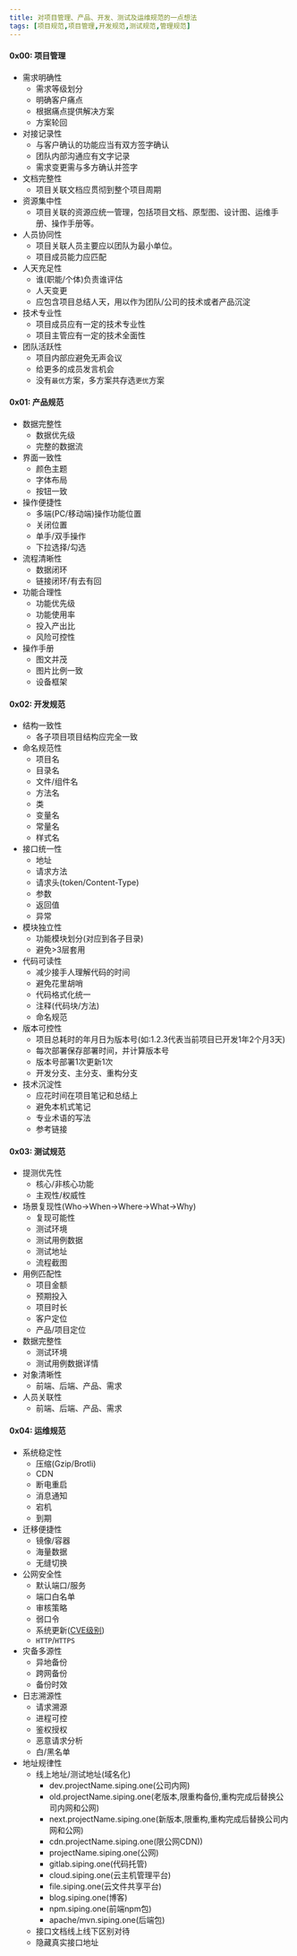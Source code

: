 ```yaml
---
title: 对项目管理、产品、开发、测试及运维规范的一点想法
tags: [项目规范,项目管理,开发规范,测试规范,管理规范]
---
```


#### 0x00: 项目管理
  - 需求明确性
    - 需求等级划分
    - 明确客户痛点
    - 根据痛点提供解决方案
    - 方案轮回
  - 对接记录性
    - 与客户确认的功能应当有双方签字确认
    - 团队内部沟通应有文字记录
    - 需求变更需与多方确认并签字
  - 文档完整性
    - 项目关联文档应贯彻到整个项目周期
  - 资源集中性
    - 项目关联的资源应统一管理，包括项目文档、原型图、设计图、运维手册、操作手册等。
  - 人员协同性
    - 项目关联人员主要应以团队为最小单位。
    - 项目成员能力应匹配
  - 人天充足性
    - 谁(职能/个体)负责谁评估
    - 人天变更
    - 应包含项目总结人天，用以作为团队/公司的技术或者产品沉淀
  - 技术专业性
    - 项目成员应有一定的技术专业性
    - 项目主管应有一定的技术全面性
  - 团队活跃性
    - 项目内部应避免无声会议
    - 给更多的成员发言机会
    - 没有`最优`方案，多方案共存选`更优`方案

#### 0x01: 产品规范
  - 数据完整性
    - 数据优先级
    - 完整的数据流
  - 界面一致性
    - 颜色主题
    - 字体布局
    - 按钮一致
  - 操作便捷性
    - 多端(PC/移动端)操作功能位置
    - 关闭位置
    - 单手/双手操作
    - 下拉选择/勾选
  - 流程清晰性
    - 数据闭环
    - 链接闭环/有去有回 
  - 功能合理性
    - 功能优先级
    - 功能使用率 
    - 投入产出比
    - 风险可控性
  - 操作手册
    - 图文并茂
    - 图片比例一致
    - 设备框架 

#### 0x02: 开发规范
  - 结构一致性
    - 各子项目项目结构应完全一致 
  - 命名规范性
    - 项目名
    - 目录名
    - 文件/组件名
    - 方法名
    - 类
    - 变量名
    - 常量名
    - 样式名
  - 接口统一性
    - 地址
    - 请求方法
    - 请求头(token/Content-Type)
    - 参数
    - 返回值
    - 异常
  - 模块独立性
    - 功能模块划分(对应到各子目录)
    - 避免>3层套用 
  - 代码可读性
    - 减少接手人理解代码的时间
    - 避免花里胡哨
    - 代码格式化统一
    - 注释(代码块/方法)
    - 命名规范
  - 版本可控性
    - 项目总耗时的年月日为版本号(如:1.2.3代表当前项目已开发1年2个月3天)
    - 每次部署保存部署时间，并计算版本号
    - 版本号部署1次更新1次
    - 开发分支、主分支、重构分支
  - 技术沉淀性
    - 应花时间在项目笔记和总结上
    - 避免本机式笔记
    - 专业术语的写法
    - 参考链接

#### 0x03: 测试规范
  - 提测优先性
    - 核心/非核心功能
    - 主观性/权威性 
  - 场景复现性(Who->When->Where->What->Why)
    - 复现可能性 
    - 测试环境
    - 测试用例数据
    - 测试地址
    - 流程截图
  - 用例匹配性
    - 项目金额
    - 预期投入
    - 项目时长
    - 客户定位
    - 产品/项目定位
  - 数据完整性
    - 测试环境
    - 测试用例数据详情
  - 对象清晰性
    - 前端、后端、产品、需求
  - 人员关联性
    - 前端、后端、产品、需求

#### 0x04: 运维规范
  - 系统稳定性
    - 压缩(Gzip/Brotli)
    - CDN
    - 断电重启
    - 消息通知
    - 宕机
    - 到期
  - 迁移便捷性
    - 镜像/容器
    - 海量数据
    - 无缝切换
  - 公网安全性
    - 默认端口/服务
    - 端口白名单
    - 审核策略
    - 弱口令
    - 系统更新([CVE级别](http://cve.scap.org.cn/)) 
    - `HTTP`/`HTTPS`
  - 灾备多源性
    - 异地备份
    - 跨网备份
    - 备份时效
  - 日志溯源性
    - 请求溯源
    - 进程可控
    - 鉴权授权
    - 恶意请求分析
    - 白/黑名单 
  - 地址规律性
    - 线上地址/测试地址(域名化)
      - dev.projectName.siping.one(公司内网)
      - old.projectName.siping.one(老版本,限重构备份,重构完成后替换公司内网和公网)
      - next.projectName.siping.one(新版本,限重构,重构完成后替换公司内网和公网)
      - cdn.projectName.siping.one(限公网CDN))
      - projectName.siping.one(公网)
      - gitlab.siping.one(代码托管)
      - cloud.siping.one(云主机管理平台)
      - file.siping.one(云文件共享平台)
      - blog.siping.one(博客)
      - npm.siping.one(前端npm包)
      - apache/mvn.siping.one(后端包)
    - 接口文档线上线下区别对待
    - 隐藏真实接口地址 